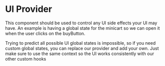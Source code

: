 # UI Provider
This component should be used to control any UI side effects your UI may have. An example is having a global state for the minicart so we can open it when the user clicks on the buyButton. 

Trying to predict all possible UI global states is impossible, so if you need custom global states, you can replace our provider and add your own. Just make sure to use the same context so the UI works consistently with our other custom hooks
